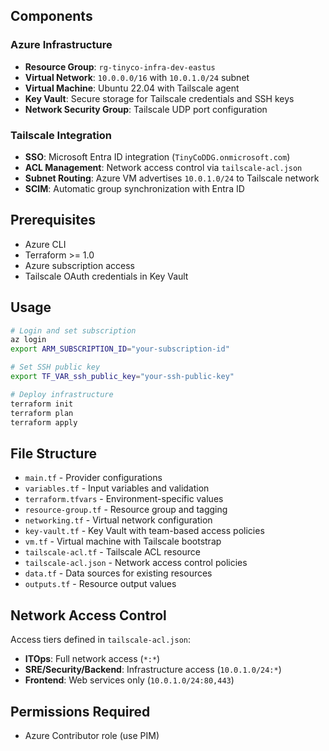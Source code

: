 ## Components

### Azure Infrastructure
- **Resource Group**: `rg-tinyco-infra-dev-eastus`
- **Virtual Network**: `10.0.0.0/16` with `10.0.1.0/24` subnet
- **Virtual Machine**: Ubuntu 22.04 with Tailscale agent
- **Key Vault**: Secure storage for Tailscale credentials and SSH keys
- **Network Security Group**: Tailscale UDP port configuration

### Tailscale Integration
- **SSO**: Microsoft Entra ID integration (`TinyCoDDG.onmicrosoft.com`)
- **ACL Management**: Network access control via `tailscale-acl.json`
- **Subnet Routing**: Azure VM advertises `10.0.1.0/24` to Tailscale network
- **SCIM**: Automatic group synchronization with Entra ID

## Prerequisites

- Azure CLI
- Terraform >= 1.0
- Azure subscription access
- Tailscale OAuth credentials in Key Vault

## Usage

```bash
# Login and set subscription
az login
export ARM_SUBSCRIPTION_ID="your-subscription-id"

# Set SSH public key
export TF_VAR_ssh_public_key="your-ssh-public-key"

# Deploy infrastructure
terraform init
terraform plan
terraform apply
```

## File Structure

- `main.tf` - Provider configurations
- `variables.tf` - Input variables and validation
- `terraform.tfvars` - Environment-specific values
- `resource-group.tf` - Resource group and tagging
- `networking.tf` - Virtual network configuration
- `key-vault.tf` - Key Vault with team-based access policies
- `vm.tf` - Virtual machine with Tailscale bootstrap
- `tailscale-acl.tf` - Tailscale ACL resource
- `tailscale-acl.json` - Network access control policies
- `data.tf` - Data sources for existing resources
- `outputs.tf` - Resource output values

## Network Access Control

Access tiers defined in `tailscale-acl.json`:
- **ITOps**: Full network access (`*:*`)
- **SRE/Security/Backend**: Infrastructure access (`10.0.1.0/24:*`)
- **Frontend**: Web services only (`10.0.1.0/24:80,443`)
## Permissions Required

- Azure Contributor role (use PIM)
